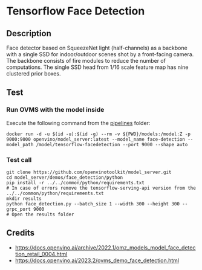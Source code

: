 # Tensorflow Face Detection
## Description
Face detector based on SqueezeNet light (half-channels) as a backbone with a single SSD for indoor/outdoor scenes shot by a front-facing camera. The backbone consists of fire modules to reduce the number of computations. The single SSD head from 1/16 scale feature map has nine clustered prior boxes.

## Test
### Run OVMS with the model inside
Execute the following command from the [pipelines](../../) folder:
```
docker run -d -u $(id -u):$(id -g) --rm -v ${PWD}/models:/model:Z -p 9000:9000 openvino/model_server:latest --model_name face-detection --model_path /model/tensorflow-facedetection --port 9000 --shape auto
```

### Test call

```
git clone https://github.com/openvinotoolkit/model_server.git
cd model_server/demos/face_detection/python
pip install -r ../../common/python/requirements.txt
# In case of errors remove the tensorflow-serving-api version from the ../../common/python/requirements.txt
mkdir results
python face_detection.py --batch_size 1 --width 300 --height 300 --grpc_port 9000
# Open the results folder
```
## Credits
- https://docs.openvino.ai/archive/2022.1/omz_models_model_face_detection_retail_0004.html
- https://docs.openvino.ai/2023.2/ovms_demo_face_detection.html
